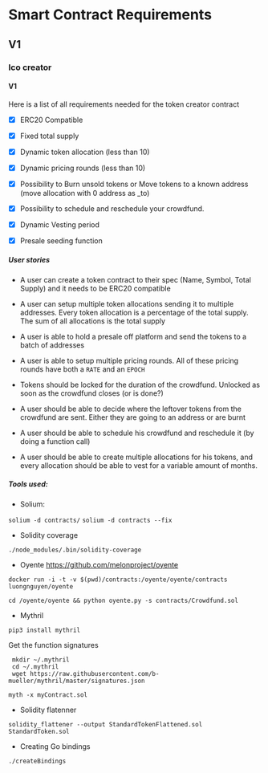 # Smart Contract Requirements


## V1

### Ico creator

#### V1

Here is a list of all requirements needed for the token creator contract

- [X] ERC20 Compatible

- [X] Fixed total supply

- [X] Dynamic token allocation (less than 10)

- [X] Dynamic pricing rounds (less than 10)

- [X] Possibility to Burn unsold tokens or Move tokens to a known address (move allocation with 0 address as _to)

- [X] Possibility to schedule and reschedule your crowdfund.

- [X] Dynamic Vesting period

- [X] Presale seeding function


##### User stories

- A user can create a token contract to their spec (Name, Symbol, Total Supply) and it needs to be ERC20 compatible

- A user can setup multiple token allocations sending it to multiple addresses. Every token allocation is a percentage of the total supply. The sum of all allocations is the total supply

- A user is able to hold a presale off platform and send the tokens to a batch of addresses

- A user is able to setup multiple pricing rounds. All of these pricing rounds have both a `RATE` and an `EPOCH`

- Tokens should be locked for the duration of the crowdfund. Unlocked as soon as the crowdfund closes (or is done?)

- A user should be able to decide where the leftover tokens from the crowdfund are sent. Either they are going to an address or are burnt

- A user should be able to schedule his crowdfund and reschedule it (by doing a function call)

- A user should be able to create multiple allocations for his tokens, and every allocation should be able to vest for a variable amount of months.


##### Tools used:

- Solium:

`solium -d contracts/`
`solium -d contracts --fix`

- Solidity coverage

`./node_modules/.bin/solidity-coverage`

- Oyente https://github.com/melonproject/oyente

`docker run -i -t -v $(pwd)/contracts:/oyente/oyente/contracts luongnguyen/oyente`

`cd /oyente/oyente && python oyente.py -s contracts/Crowdfund.sol`

- Mythril

`pip3 install mythril`

Get the function signatures

```
 mkdir ~/.mythril
 cd ~/.mythril
 wget https://raw.githubusercontent.com/b-mueller/mythril/master/signatures.json
 ```


 `myth -x myContract.sol`

 - Solidity flatenner

 `solidity_flattener --output StandardTokenFlattened.sol StandardToken.sol`

 - Creating Go bindings

 `./createBindings`

